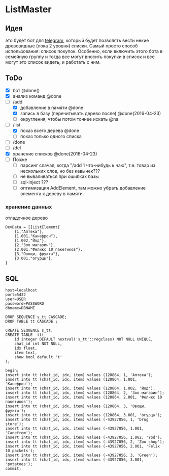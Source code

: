 # ListMaster

## Идея

это будет бот для [telegram](https://telegram.org/), который будет позволять вести некие древовидные (пока 2 уровня) списки. 
Самый просто способ использования: список покупок. Особенно, если включить этого бота в семейную группу и тогда все могут вносить покупки в список и все могут это список видеть, и работать с ним.

## ToDo
- [x] бот @done()
- [x] анализ команд @done 
- [ ] /add
    - [x] добавление в памяти @done 
    - [x] запись в базу (перечитывать дерево после)  @done(2016-04-23)
    - [ ] округления, чтобы потом точнее искать @na
- [ ] /list
    - [x] показ всего дерева @done
    - [ ] показ только одного списка
- [ ] /done
- [ ] /del 
- [x] хранение списков  @done(2016-04-23)
- [ ] Позже
    - [ ] парсинг слачая, когда "/add 1 что-нибудь к чаю", т.е. товар из нескольких слов, но без кавычек???
    - [ ] не вываливаться при ошибках базы
    - [ ] sql-inject ???
    - [ ] оптимизация AddElement, там можно убрать добавление элемента к дереву в памяти.
  
### хранение данных
отладочное дерево

    DevData = []ListElement{
        {1,"Аптека"},
        {1.001,"Канефрон"},
        {1.002,"Йод"},
        {2,"Зоо магазин"},
        {2.001,"Феликс 10 пакетиков"},
        {3,"Овощи, фрукты"},
        {3.001,"огурцы"},
    }


    

## SQL

    host=localhost
    port=5432
    user=USER
    password=PASSWORD
    dbname=DBNAME

    DROP SEQUENCE s_tt CASCADE;
    DROP TABLE tt CASCADE ;

    CREATE SEQUENCE s_tt;
    CREATE TABLE  tt(
        id integer DEFAULT nextval('s_tt'::regclass) NOT NULL UNIQUE,
        chat_id int NOT NULL,
        idx float,
        item text,
        show bool default 't'
    );

    begin;
    insert into tt (chat_id, idx, item) values (120864, 1, 'Аптека');
    insert into tt (chat_id, idx, item) values (120864, 1.001, 'Канефрон');
    insert into tt (chat_id, idx, item) values (120864, 1.002, 'Йод');
    insert into tt (chat_id, idx, item) values (120864, 2, 'Зоо магазин');
    insert into tt (chat_id, idx, item) values (120864, 2.001, 'Феликс 10 пакетиков');
    insert into tt (chat_id, idx, item) values (120864, 3, 'Овощи, фрукты');
    insert into tt (chat_id, idx, item) values (120864, 3.001, 'огурцы');
    insert into tt (chat_id, idx, item) values (-43927056, 1, 'Drug store');
    insert into tt (chat_id, idx, item) values (-43927056, 1.001, 'Canefrom');
    insert into tt (chat_id, idx, item) values (-43927056, 1.002, 'Yod');
    insert into tt (chat_id, idx, item) values (-43927056, 2, 'Zoo shop');
    insert into tt (chat_id, idx, item) values (-43927056, 2.001, 'Felix 10 packets');
    insert into tt (chat_id, idx, item) values (-43927056, 3, 'Green');
    insert into tt (chat_id, idx, item) values (-43927056, 3.001, 'potatoes');
    commit;



